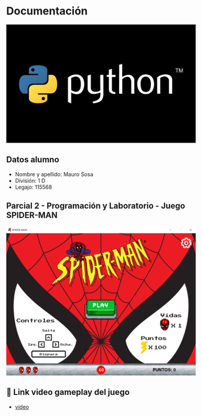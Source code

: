 # Documentación

![Python](./imagenes/python.jpg)

## Datos alumno

- Nombre y apellido: Mauro Sosa
- División: 1 D
- Legajo: 115568

## Parcial 2 - Programación y Laboratorio - Juego SPIDER-MAN

![Python](./imagenes/juego.png)

## :robot: Link video gameplay del juego

- [video](https://youtu.be/9W1xw6k0OGg)
